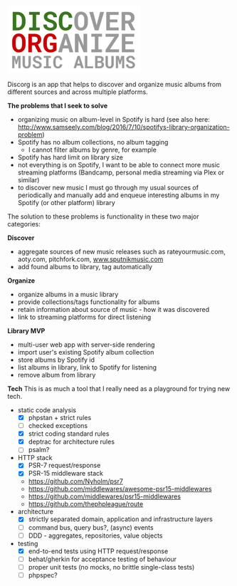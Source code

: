 ![logo](discorg.png)

Discorg is an app that helps to discover and organize music albums from different sources and across multiple platforms.

**The problems that I seek to solve**
* organizing music on album-level in Spotify is hard (see also here: http://www.samseely.com/blog/2016/7/10/spotifys-library-organization-problem)
* Spotify has no album collections, no album tagging
  * I cannot filter albums by genre, for example
* Spotify has hard limit on library size
* not everything is on Spotify, I want to be able to connect more music streaming platforms (Bandcamp, personal media streaming via Plex or similar)
* to discover new music I must go through my usual sources of periodically
and manually add and enqueue interesting albums in my Spotify (or other platform) library

The solution to these problems is functionality in these two major categories:

**Discover**
* aggregate sources of new music releases such as rateyourmusic.com, aoty.com, pitchfork.com, www.sputnikmusic.com
* add found albums to library, tag automatically

**Organize**
* organize albums in a music library
* provide collections/tags functionality for albums
* retain information about source of music - how it was discovered
* link to streaming platforms for direct listening

**Library MVP**
* multi-user web app with server-side rendering
* import user's existing Spotify album collection
* store albums by Spotify id
* list albums in library, link to Spotify for listening
* remove album from library

**Tech**
This is as much a tool that I really need as a playground for trying new tech.

* static code analysis
    - [x] phpstan + strict rules
    - [ ] checked exceptions
    - [x] strict coding standard rules
    - [x] deptrac for architecture rules
    - [ ] psalm?
* HTTP stack
    - [x] PSR-7 request/response
    - [x] PSR-15 middleware stack
    * https://github.com/Nyholm/psr7
    * https://github.com/middlewares/awesome-psr15-middlewares
    * https://github.com/middlewares/psr15-middlewares
    * https://github.com/thephpleague/route
* architecture
    - [x] strictly separated domain, application and infrastructure layers
    - [ ] command bus, query bus?, (async) events
    - [ ] DDD - aggregates, repositories, value objects
* testing
    - [x] end-to-end tests using HTTP request/response
    - [ ] behat/gherkin for acceptance testing of behaviour
    - [ ] proper unit tests (no mocks, no brittle single-class tests)
    - [ ] phpspec?
